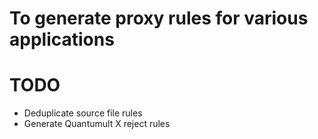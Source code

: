 # To generate proxy rules for various applications

# TODO
- Deduplicate source file rules
- Generate Quantumult X reject rules